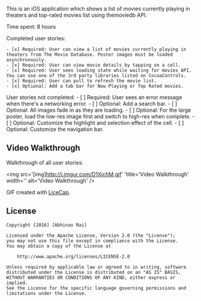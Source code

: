 This is an iOS application which shows a list of movies currently playing in theaters and top-rated movies list using themoviedb API. 

Time spent: 8 hours

Completed user stories:

    - [x] Required: User can view a list of movies currently playing in theaters from The Movie Database. Poster images must be loaded asynchronously.
    - [x] Required: User can view movie details by tapping on a cell.
    - [x] Required: User sees loading state while waiting for movies API. You can use one of the 3rd party libraries listed on CocoaControls.
    - [x] Required: User can pull to refresh the movie list.
    - [x] Optional: Add a tab bar for Now Playing or Top Rated movies.

User stories not completed:
    - [ ] Required: User sees an error message when there's a networking error.
    - [ ] Optional: Add a search bar.
    - [ ] Optional: All images fade in as they are loading.
    - [ ] Optional: For the large poster, load the low-res image first and switch to high-res when complete.
    - [ ] Optional: Customize the highlight and selection effect of the cell.
    - [ ] Optional: Customize the navigation bar.

## Video Walkthrough 

Walkthrough of all user stories:

<img src='[img]http://i.imgur.com/D1XjchM.gif' 'title='Video Walkthrough' width='' alt='Video Walkthrough' />

GIF created with [LiceCap](http://www.cockos.com/licecap/).

## License

    Copyright [2016] [Abhinav Rai]

    Licensed under the Apache License, Version 2.0 (the "License");
    you may not use this file except in compliance with the License.
    You may obtain a copy of the License at

        http://www.apache.org/licenses/LICENSE-2.0

    Unless required by applicable law or agreed to in writing, software
    distributed under the License is distributed on an "AS IS" BASIS,
    WITHOUT WARRANTIES OR CONDITIONS OF ANY KIND, either express or implied.
    See the License for the specific language governing permissions and
    limitations under the License.

